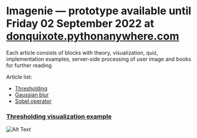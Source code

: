 # Imagenie — prototype available until Friday 02 September 2022 at [donquixote.pythonanywhere.com](https://donquixote.pythonanywhere.com/)

Each article consists of blocks with theory, visualization, quiz, implementation examples, server-side processing of user image and books for further reading.

Article list:
* [Thresholding](https://donquixote.pythonanywhere.com/articles/1)
* [Gaussian blur](https://donquixote.pythonanywhere.com/articles/2)
* [Sobel operator](https://donquixote.pythonanywhere.com/articles/3)

### [Thresholding visualization example](https://donquixote.pythonanywhere.com/articles/1#visualization)

![Alt Text](https://i.imgur.com/RXyssk2.gif)
